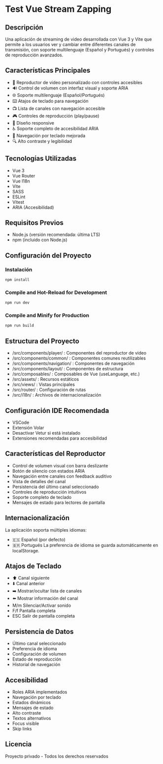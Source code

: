 # Test Vue Stream Zapping

## Descripción

Una aplicación de streaming de video desarrollada con Vue 3 y Vite que permite a los usuarios ver y cambiar entre diferentes canales de transmisión, con soporte multilenguaje (Español y Portugués) y controles de reproducción avanzados.

## Características Principales

- 🎥 Reproductor de video personalizado con controles accesibles
- 🔊 Control de volumen con interfaz visual y soporte ARIA
- 🌐 Soporte multilenguaje (Español/Portugués)
- ⌨️ Atajos de teclado para navegación
- 📺 Lista de canales con navegación accesible
- 🎮 Controles de reproducción (play/pause)
- 📱 Diseño responsive
- ♿ Soporte completo de accesibilidad ARIA
- 🎯 Navegación por teclado mejorada
- 🔍 Alto contraste y legibilidad

## Tecnologías Utilizadas

- Vue 3
- Vue Router
- Vue I18n
- Vite
- SASS
- ESLint
- Vitest
- ARIA (Accesibilidad)

## Requisitos Previos

- Node.js (versión recomendada: última LTS)
- npm (incluido con Node.js)

## Configuración del Proyecto

### Instalación

```sh
npm install
```

### Compile and Hot-Reload for Development

```sh
npm run dev
```

### Compile and Minify for Production

```sh
npm run build
```

## Estructura del Proyecto

- /src/components/player/ : Componentes del reproductor de video
- /src/components/common/ : Componentes comunes reutilizables
- /src/components/navigation/ : Componentes de navegación
- /src/components/layout/ : Componentes de estructura
- /src/composables/ : Composables de Vue (useLanguage, etc.)
- /src/assets/ : Recursos estáticos
- /src/views/ : Vistas principales
- /src/router/ : Configuración de rutas
- /src/i18n/ : Archivos de internacionalización

## Configuración IDE Recomendada

- VSCode
- Extensión Volar
- Desactivar Vetur si está instalado
- Extensiones recomendadas para accesibilidad

## Características del Reproductor

- Control de volumen visual con barra deslizante
- Botón de silencio con estados ARIA
- Navegación entre canales con feedback auditivo
- Vista de detalles del canal
- Persistencia del último canal seleccionado
- Controles de reproducción intuitivos
- Soporte completo de teclado
- Mensajes de estado para lectores de pantalla

## Internacionalización

La aplicación soporta múltiples idiomas:

- 🇪🇸 Español (por defecto)
- 🇧🇷 Portugués
  La preferencia de idioma se guarda automáticamente en localStorage.

## Atajos de Teclado

- ⬆️ Canal siguiente
- ⬇️ Canal anterior
- ➡️ Mostrar/ocultar lista de canales
- ⬅️ Mostrar información del canal
- M/m Silenciar/Activar sonido
- F/f Pantalla completa
- ESC Salir de pantalla completa

## Persistencia de Datos

- Último canal seleccionado
- Preferencia de idioma
- Configuración de volumen
- Estado de reproducción
- Historial de navegación

## Accesibilidad

- Roles ARIA implementados
- Navegación por teclado
- Estados dinámicos
- Mensajes de estado
- Alto contraste
- Textos alternativos
- Focus visible
- Skip links

## Licencia

Proyecto privado - Todos los derechos reservados
